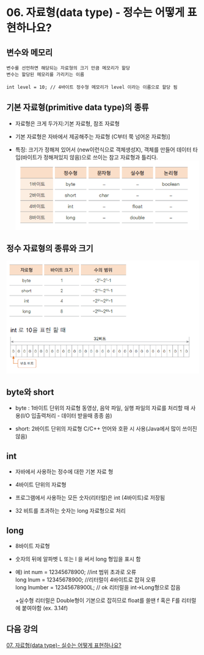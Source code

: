 # 06. 자료형(data type) - 정수는 어떻게 표현하나요?

## 변수와 메모리
    
    변수를 선언하면 해당되는 자료형의 크기 만큼 메모리가 할당
    변수는 할당된 메모리를 가리키는 이름

    int level = 10; // 4바이트 정수형 메모리가 level 이라는 이름으로 할당 됨
    

## 기본 자료형(primitive data type)의 종류
- 자료형은 크게 두가지:기본 자료형, 참조 자료형

- 기본 자료형은 자바에서 제공해주는 자료형 (C부터 쭉 넘어온 자료형)]

- 특징: 크기가 정해져 있어서 (new이런식으로 객체생성X), 객체를 만들어 데이터 타입(바이트가 정해져있지 않음)으로 쓰이는 참고 자료형과 틀리다.
![datatype](./img/intdatatype.png)

## 정수 자료형의 종류와 크기
![datatype2](./img/intdatatype2.png)

## byte와 short
+ byte : 1바이트 단위의 자료형 
      동영상, 음악 파일, 실행 파일의 자료를 처리할 때 사용(I/O 입출력처리 - 데이터 받을때 종종 씀)

+ short: 2바이트 단위의 자료형 
      C/C++ 언어와 호환 시 사용(Java에서 많이 쓰이진 않음)

## int 

+ 자바에서 사용하는 정수에 대한 기본 자료 형

+ 4바이트 단위의 자료형

+ 프로그램에서 사용하는 모든 숫자(리터럴)은 int (4바이트)로 저장됨

+ 32 비트를 초과하는 숫자는 long 자료형으로 처리

## long

+ 8바이트 자료형

+ 숫자의 뒤에 알파벳 L 또는 l 을 써서 long 형임을 표시 함

+ 예) int num = 12345678900; //int 범위 초과로 오류 <br>
      long lnum = 12345678900; //리터럴이 4바이트로 잡혀 오류 <br>
      long lnumber = 12345678900L; // ok 리터럴을 int->Long형으로 잡음

  +실수형 리터럴은 Double형이 기본으로 잡히므로 float를 쓸땐 f 혹은 F를 리터럴에 붙여야함 (ex. 3.14f)

## 다음 강의 
[07. 자료형(data type)- 실수는 어떻게 표현하나요?](https://github.com/vivalahm/TIL/tree/main/JAVA/Chapter1/01-08)
